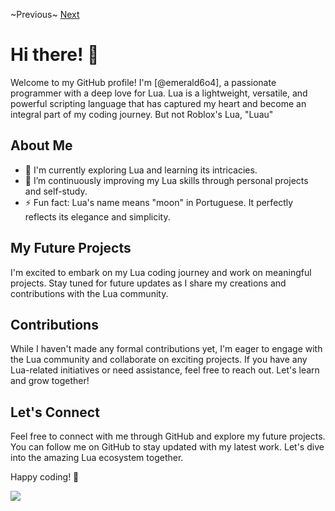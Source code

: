 ~Previous~
[Next](https://github.com/emerald6o4/emerald6o4/blob/main/README2.md)
# Hi there! 👋

Welcome to my GitHub profile! I'm [@emerald6o4], a passionate programmer with a deep love for Lua. Lua is a lightweight, versatile, and powerful scripting language that has captured my heart and become an integral part of my coding journey. But not Roblox's Lua, "Luau"

## About Me

- 🔭 I'm currently exploring Lua and learning its intricacies.
- 🌱 I’m continuously improving my Lua skills through personal projects and self-study.
- ⚡ Fun fact: Lua's name means "moon" in Portuguese. It perfectly reflects its elegance and simplicity.

## My Future Projects

I'm excited to embark on my Lua coding journey and work on meaningful projects. Stay tuned for future updates as I share my creations and contributions with the Lua community.

## Contributions

While I haven't made any formal contributions yet, I'm eager to engage with the Lua community and collaborate on exciting projects. If you have any Lua-related initiatives or need assistance, feel free to reach out. Let's learn and grow together!

## Let's Connect

Feel free to connect with me through GitHub and explore my future projects. You can follow me on GitHub to stay updated with my latest work. Let's dive into the amazing Lua ecosystem together.

Happy coding! 🚀

![](https://komarev.com/ghpvc/?username=emerald6o4)
